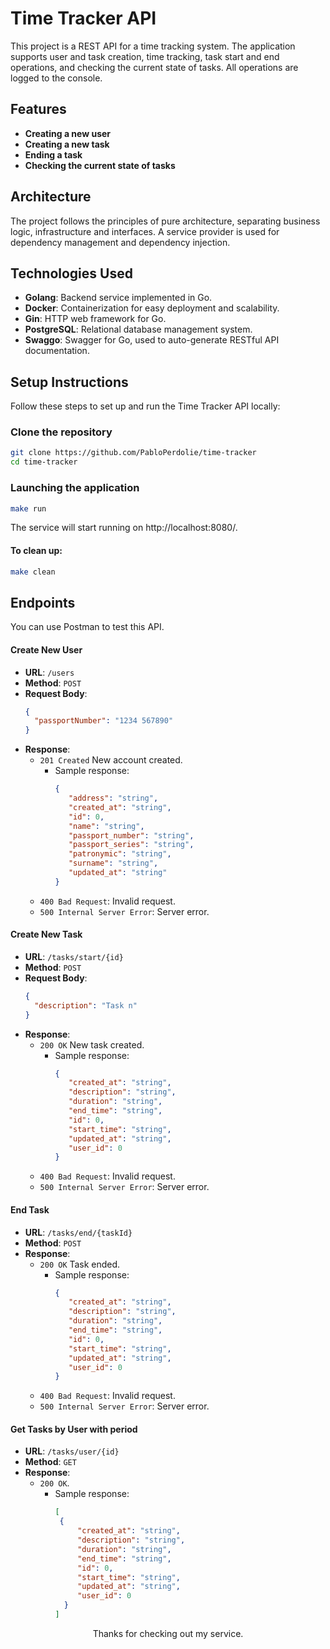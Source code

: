 # Time Tracker API

This project is a REST API for a time tracking system. 
The application supports user and task creation, time tracking, task start and end operations, and checking the current state of tasks. 
All operations are logged to the console.

## Features

- **Creating a new user**
- **Creating a new task**
- **Ending a task**
- **Checking the current state of tasks**

## Architecture

The project follows the principles of pure architecture, separating business logic, infrastructure and interfaces. 
A service provider is used for dependency management and dependency injection.

## Technologies Used

- **Golang**: Backend service implemented in Go.
- **Docker**: Containerization for easy deployment and scalability.
- **Gin**: HTTP web framework for Go.
- **PostgreSQL**: Relational database management system.
- **Swaggo**: Swagger for Go, used to auto-generate RESTful API documentation.

## Setup Instructions

Follow these steps to set up and run the Time Tracker API locally:

### Clone the repository

```bash
git clone https://github.com/PabloPerdolie/time-tracker
cd time-tracker
```
### Launching the application

```bash
make run
```

The service will start running on http://localhost:8080/.

#### To clean up:
```bash
make clean
```

## Endpoints

You can use Postman to test this API.

#### Create New User

- **URL**: `/users`
- **Method**: `POST`
- **Request Body**:
    ````json
    {
      "passportNumber": "1234 567890"
    }
    ````
- **Response**:
  - `201 Created` New account created.
    - Sample response:
       ````json
       {
          "address": "string",
          "created_at": "string",
          "id": 0,
          "name": "string",
          "passport_number": "string",
          "passport_series": "string",
          "patronymic": "string",
          "surname": "string",
          "updated_at": "string"
       }
       ````
  - `400 Bad Request`: Invalid request.
  - `500 Internal Server Error`: Server error.

#### Create New Task

- **URL**: `/tasks/start/{id}`
- **Method**: `POST`
- **Request Body**:
    ````json
    {
      "description": "Task n"
    }
    ````
- **Response**:
  - `200 OK` New task created.
    - Sample response:
       ````json
       {
          "created_at": "string",
          "description": "string",
          "duration": "string",
          "end_time": "string",
          "id": 0,
          "start_time": "string",
          "updated_at": "string",
          "user_id": 0
       }
       ````
  - `400 Bad Request`: Invalid request.
  - `500 Internal Server Error`: Server error.

#### End Task

- **URL**: `/tasks/end/{taskId}`
- **Method**: `POST`
- **Response**:
  - `200 OK` Task ended.
    - Sample response:
         ````json
         {
            "created_at": "string",
            "description": "string",
            "duration": "string",
            "end_time": "string",
            "id": 0,
            "start_time": "string",
            "updated_at": "string",
            "user_id": 0
         }
         ````
  - `400 Bad Request`: Invalid request.
  - `500 Internal Server Error`: Server error.

#### Get Tasks by User with period

- **URL**: `/tasks/user/{id}`
- **Method**: `GET`
- **Response**:
  - `200 OK`.
    - Sample response:
       ````json
       [
        {
            "created_at": "string",
            "description": "string",
            "duration": "string",
            "end_time": "string",
            "id": 0,
            "start_time": "string",
            "updated_at": "string",
            "user_id": 0
         }
       ]
       ````

<center>Thanks for checking out my service.</center>
